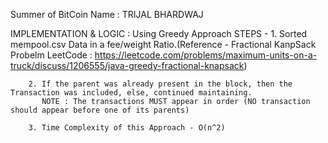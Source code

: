 Summer of BitCoin
Name : TRIJAL BHARDWAJ

IMPLEMENTATION & LOGIC : Using Greedy Approach
    STEPS - 
        1. Sorted mempool.csv Data in a fee/weight Ratio.(Reference - Fractional KanpSack Probelm LeetCode : https://leetcode.com/problems/maximum-units-on-a-truck/discuss/1206555/java-greedy-fractional-knapsack)

        2. If the parent was already present in the block, then the Transaction was included, else, continued maintaining.
           NOTE : The transactions MUST appear in order (NO transaction should appear before one of its parents)

        3. Time Complexity of this Approach - O(n^2)